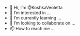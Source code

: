 - 👋 Hi, I’m @KoshkaVeoletta
- 👀 I’m interested in ...
- 🌱 I’m currently learning ...
- 💞️ I’m looking to collaborate on ...
- 📫 How to reach me ...

<!---
KoshkaVeoletta/KoshkaVeoletta is a ✨ special ✨ repository because its `README.md` (this file) appears on your GitHub profile.
You can click the Preview link to take a look at your changes.
--->
